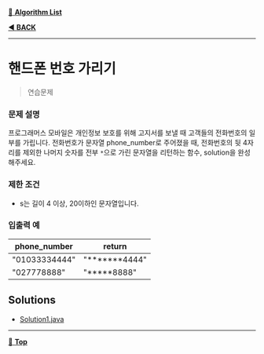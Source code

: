 [:file_folder: **Algorithm List**](https://github.com/dlalstj0213/Study.Algorithm_Java)

[:arrow_backward: **BACK**](../)

---

# 핸드폰 번호 가리기

> 연습문제

### 문제 설명

프로그래머스 모바일은 개인정보 보호를 위해 고지서를 보낼 때 고객들의 전화번호의 일부를 가립니다.
전화번호가 문자열 phone_number로 주어졌을 때, 전화번호의 뒷 4자리를 제외한 나머지 숫자를 전부 `*`으로 가린 문자열을 리턴하는 함수, solution을 완성해주세요.

### 제한 조건

- s는 길이 4 이상, 20이하인 문자열입니다.

### 입출력 예

|phone_number|return|
|---|---|
|"01033334444"|"*******4444"|
|"027778888"|"*****8888"|

## Solutions

- [Solution1.java](./Solution1.java)

---

[:arrow_up_small: **Top**](#)